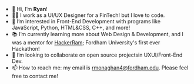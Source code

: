 - 👋 Hi, I’m <b>Ryan</b>!
- 👨‍💻 I work as a UI/UX Designer for a FinTech! but I love to code.
- 👀 I’m interested in Front-End Development with programs like JavaScript, Python, HTML&CSS, C++, and more!
- 📚 I’m currently learning more about Web Design & Development, and I was a mentor for [HackerRam](https://hackeram.wixsite.com/live); Fordham University's first ever Hackathon! 
- 💞️ I’m looking to collaborate on open source projectsin UXUI/Front-End Dev.
- 📫 How to reach me: my email is rmonaghan4@fordham.edu. Please feel free to contact me!











<!---
Ryan1997123/Ryan1997123 is a ✨ special ✨ repository because its `README.md` (this file) appears on your GitHub profile.
You can click the Preview link to take a look at your changes.
--->
